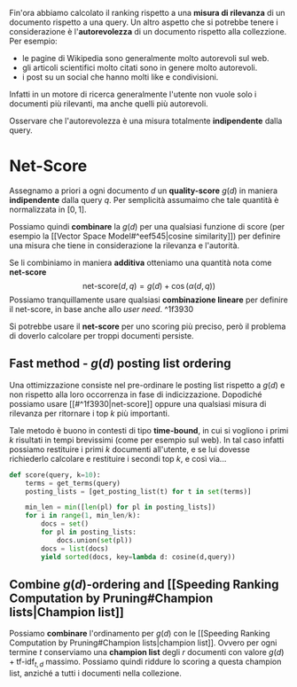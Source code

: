 Fin'ora abbiamo calcolato il ranking rispetto a una **misura di rilevanza** di un documento rispetto a una query.
Un altro aspetto che si potrebbe tenere i considerazione è l'**autorevolezza** di un documento rispetto alla collezzione.
Per esempio:
- le pagine di Wikipedia sono generalmente molto autorevoli sul web.
- gli articoli scientifici molto citati sono in genere molto autorevoli.
- i post su un social che hanno molti like e condivisioni.

Infatti in un motore di ricerca generalmente l'utente non vuole solo i documenti più rilevanti, ma anche quelli più autorevoli.

Osservare che l'autorevolezza è una misura totalmente **indipendente** dalla query.

# Net-Score
Assegnamo a priori a ogni documento $d$ un **quality-score** $g(d)$ in maniera **indipendente** dalla query $q$.
Per semplicità assumaimo che tale quantità è normalizzata in $\left[ 0,1 \right]$.

Possiamo quindi **combinare** la $g(d)$ per una qualsiasi funzione di score (per esempio la [[Vector Space Model#^eef545|cosine similarity]]) per definire una misura che tiene in considerazione la rilevanza e l'autorità.

Se li combiniamo in maniera **additiva** otteniamo una quantità nota come **net-score** $$\text{net-score}(d,q) = g(d) + \cos(\alpha(d,q))$$
Possiamo tranquillamente usare qualsiasi **combinazione lineare** per definire il net-score, in base anche allo *user need*. ^1f3930

Si potrebbe usare il **net-score** per uno scoring più preciso, però il problema di doverlo calcolare per troppi documenti persiste.

## Fast method - $g(d)$ posting list ordering
Una ottimizzazione consiste nel pre-ordinare le posting list rispetto a $g(d)$ e non rispetto alla loro occorrenza in fase di indicizzazione.
Dopodiché possiamo usare [[#^1f3930|net-score]] oppure una qualsiasi misura di rilevanza per ritornare i top $k$ più importanti.

Tale metodo è buono in contesti di tipo **time-bound**, in cui si vogliono i primi $k$ risultati in tempi brevissimi (come per esempio sul web).
In tal caso infatti possiamo restituire i primi $k$ documenti all'utente, e se lui dovesse richiederlo calcolare e restituire i secondi top $k$, e così via...

```python
def score(query, k=10):
	terms = get_terms(query)
	posting_lists = [get_posting_list(t) for t in set(terms)]

	min_len = min([len(pl) for pl in posting_lists])
	for i in range(1, min_len/k):
		docs = set()
		for pl in posting_lists:
			docs.union(set(pl))
		docs = list(docs)
		yield sorted(docs, key=lambda d: cosine(d,query))
```

## Combine $g(d)$-ordering and [[Speeding Ranking Computation by Pruning#Champion lists|Champion list]]
Possiamo **combinare** l'ordinamento per $g(d)$ con le [[Speeding Ranking Computation by Pruning#Champion lists|champion list]].
Ovvero per ogni termine $t$ conserviamo una **champion list** degli $r$ documenti con valore $g(d) + \text{tf-idf}_{t,d}$ massimo.
Possiamo quindi riddure lo scoring a questa champion list, anziché a tutti i documenti nella collezione.